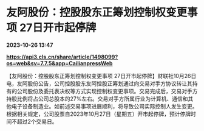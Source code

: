 # 友阿股份：控股股东正筹划控制权变更事项 27日开市起停牌

**2023-10-26 13:47**

**https://api3.cls.cn/share/article/1498099?os=web&sv=7.7.5&app=CailianpressWeb**

【友阿股份：控股股东正筹划控制权变更事项 27日开市起停牌】财联社10月26日电，友阿股份公告，公司控股股东友阿控股正筹划通过向交易对手方协议转让其持有的公司股份及委托表决权等方式实现控制权变更事项。交易完成后，交易对手方持股比例将占公司总股本的27%左右。交易对手方所属行业为计算机、通信和其他电子设备制造业。如前述交易事项进展顺利，将导致公司实际控制人发生变更。根据相关规定，公司股票自2023年10月27日（星期五）开市起停牌，预计停牌时间不超过2个交易日。
